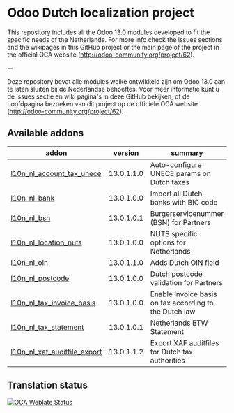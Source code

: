 

Odoo Dutch localization project
===============================

This repository includes all the Odoo 13.0 modules developed to fit the specific needs of the Netherlands.
For more info check the issues sections and the wikipages in this GitHub project or the main page of the project in the official OCA website (http://odoo-community.org/project/62).

--

Deze repository bevat alle modules welke ontwikkeld zijn om Odoo 13.0 aan te laten sluiten bij de Nederlandse behoeftes. Voor meer informatie kunt u de issues sectie en wiki pagina's in deze GitHub bekijken, of de hoofdpagina bezoeken van dit project op de officiele OCA website (http://odoo-community.org/project/62).

<!-- prettier-ignore-start -->
[//]: # (addons)

Available addons
----------------
addon | version | summary
--- | --- | ---
[l10n_nl_account_tax_unece](l10n_nl_account_tax_unece/) | 13.0.1.1.0 | Auto-configure UNECE params on Dutch taxes
[l10n_nl_bank](l10n_nl_bank/) | 13.0.1.0.0 | Import all Dutch banks with BIC code
[l10n_nl_bsn](l10n_nl_bsn/) | 13.0.1.0.1 | Burgerservicenummer (BSN) for Partners
[l10n_nl_location_nuts](l10n_nl_location_nuts/) | 13.0.1.0.0 | NUTS specific options for Netherlands
[l10n_nl_oin](l10n_nl_oin/) | 13.0.1.1.0 | Adds Dutch OIN field
[l10n_nl_postcode](l10n_nl_postcode/) | 13.0.1.0.0 | Dutch postcode validation for Partners
[l10n_nl_tax_invoice_basis](l10n_nl_tax_invoice_basis/) | 13.0.1.0.0 | Enable invoice basis on tax according to the Dutch law
[l10n_nl_tax_statement](l10n_nl_tax_statement/) | 13.0.1.0.1 | Netherlands BTW Statement
[l10n_nl_xaf_auditfile_export](l10n_nl_xaf_auditfile_export/) | 13.0.1.1.2 | Export XAF auditfiles for Dutch tax authorities

[//]: # (end addons)
<!-- prettier-ignore-end -->

Translation status
------------------

[![OCA Weblate Status](https://translation.odoo-community.org/widgets/l10n-netherlands-13-0/-/svg-badge.svg)](https://translation.odoo-community.org/projects/l10n-netherlands-13-0/)
